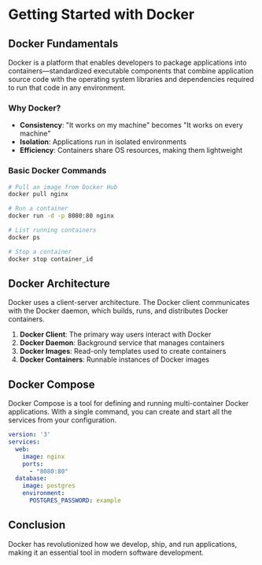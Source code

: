 # Getting Started with Docker

## Docker Fundamentals

Docker is a platform that enables developers to package applications into containers—standardized executable components that combine application source code with the operating system libraries and dependencies required to run that code in any environment.

### Why Docker?

- **Consistency**: "It works on my machine" becomes "It works on every machine"
- **Isolation**: Applications run in isolated environments
- **Efficiency**: Containers share OS resources, making them lightweight

### Basic Docker Commands

```bash
# Pull an image from Docker Hub
docker pull nginx

# Run a container
docker run -d -p 8080:80 nginx

# List running containers
docker ps

# Stop a container
docker stop container_id
```

## Docker Architecture

Docker uses a client-server architecture. The Docker client communicates with the Docker daemon, which builds, runs, and distributes Docker containers.

1. **Docker Client**: The primary way users interact with Docker
2. **Docker Daemon**: Background service that manages containers
3. **Docker Images**: Read-only templates used to create containers
4. **Docker Containers**: Runnable instances of Docker images

## Docker Compose

Docker Compose is a tool for defining and running multi-container Docker applications. With a single command, you can create and start all the services from your configuration.

```yaml
version: '3'
services:
  web:
    image: nginx
    ports:
      - "8080:80"
  database:
    image: postgres
    environment:
      POSTGRES_PASSWORD: example
```

## Conclusion

Docker has revolutionized how we develop, ship, and run applications, making it an essential tool in modern software development.
